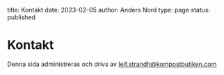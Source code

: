 title: Kontakt
date: 2023-02-05
author: Anders Nord
type: page
status: published

# Kontakt

Denna sida administreras och drivs av  [leif.strandh@kompostbutiken.com](mailto:leif.strandh@kompostbutiken.com)
